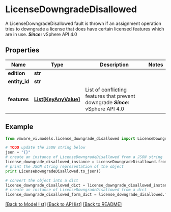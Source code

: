 # LicenseDowngradeDisallowed

A LicenseDowngradeDisallowed fault is thrown if an assignment operation tries to downgrade a license that does have certain licensed features which are in use.  ***Since:*** vSphere API 4.0 

## Properties
Name | Type | Description | Notes
------------ | ------------- | ------------- | -------------
**edition** | **str** |  | 
**entity_id** | **str** |  | 
**features** | [**List[KeyAnyValue]**](KeyAnyValue.md) | List of conflicting features that prevent downgrade  ***Since:*** vSphere API 4.0  | 

## Example

```python
from vmware_vi.models.license_downgrade_disallowed import LicenseDowngradeDisallowed

# TODO update the JSON string below
json = "{}"
# create an instance of LicenseDowngradeDisallowed from a JSON string
license_downgrade_disallowed_instance = LicenseDowngradeDisallowed.from_json(json)
# print the JSON string representation of the object
print LicenseDowngradeDisallowed.to_json()

# convert the object into a dict
license_downgrade_disallowed_dict = license_downgrade_disallowed_instance.to_dict()
# create an instance of LicenseDowngradeDisallowed from a dict
license_downgrade_disallowed_form_dict = license_downgrade_disallowed.from_dict(license_downgrade_disallowed_dict)
```
[[Back to Model list]](../README.md#documentation-for-models) [[Back to API list]](../README.md#documentation-for-api-endpoints) [[Back to README]](../README.md)


